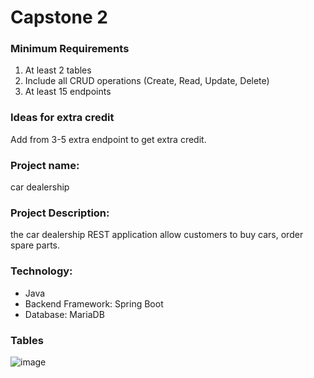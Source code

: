 # Capstone 2 


### Minimum Requirements
1. At least 2 tables
2. Include all CRUD operations (Create, Read, Update, Delete)
3. At least 15 endpoints


### Ideas for extra credit
Add from 3-5 extra endpoint to get extra credit.


### Project name:
car dealership


### Project Description:
the car dealership REST application allow customers to buy cars, order spare parts.

### Technology:
- Java
- Backend Framework: Spring Boot
- Database: MariaDB



### Tables
![image](https://github.com/W2AlharbiMe/tuw-capstone2-own/assets/43024659/d7ccead2-dd18-4ef3-bad6-f780bdc17adb)





